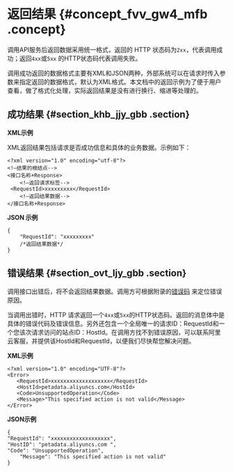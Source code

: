 # 返回结果 {#concept_fvv_gw4_mfb .concept}

调用API服务后返回数据采用统一格式，返回的 HTTP 状态码为`2xx`，代表调用成功；返回`4xx`或`5xx` 的HTTP状态码代表调用失败。

调用成功返回的数据格式主要有XML和JSON两种，外部系统可以在请求时传入参数来指定返回的数据格式，默认为XML格式。本文档中的返回示例为了便于用户查看，做了格式化处理，实际返回结果是没有进行换行、缩进等处理的。

## 成功结果 {#section_khb_jjy_gbb .section}

**XML示例**

XML返回结果包括请求是否成功信息和具体的业务数据。示例如下：

```
<?xml version="1.0" encoding="utf-8"?>  
<!—结果的根结点--> 
<接口名称+Response> 
    <!—返回请求标签--> 
 <RequestId>xxxxxxxxx</RequestId> 
    <!—返回结果数据--> 
</接口名称+Response>
```

**JSON 示例**

```screen
{ 
    "RequestId": "xxxxxxxxx"
    /*返回结果数据*/
}
```

## 错误结果 {#section_ovt_ljy_gbb .section}

调用接口出错后，将不会返回结果数据。调用方可根据附录的[错误码](cn.zh-CN/API参考/附录/错误码/客户端错误码.md#) 来定位错误原因。

当调用出错时，HTTP 请求返回一个`4xx`或`5xx`的HTTP状态码。返回的消息体中是具体的错误代码及错误信息。另外还包含一个全局唯一的请求ID：RequestId和一个您该次请求访问的站点ID：HostId。在调用方找不到错误原因，可以联系阿里云客服，并提供该HostId和RequestId，以便我们尽快帮您解决问题。

**XML示例**

```
<?xml version="1.0" encoding="UTF-8"?> 
<Error> 
   <RequestId>xxxxxxxxxxxxxxxxxxx</RequestId> 
   <HostId>petadata.aliyuncs.com</HostId> 
   <Code>UnsupportedOperation</Code> 
   <Message>"This specified action is not valid</Message> 
</Error> 
```

**JSON示例**

```screen
{ 
"RequestId": "xxxxxxxxxxxxxxxxxxx", 
"HostID": "petadata.aliyuncs.com ", 
"Code": "UnsupportedOperation", 
    "Message": "This specified action is not valid"
} 

```

